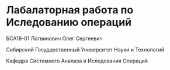 # Лабалаторная работа по Иследованию операций
БСА18-01 Логвинович Олег Сергеевич

Сибирский Государственный Университет Науки и Технологий

Кафедра Системного Анализа и Иследования Операций